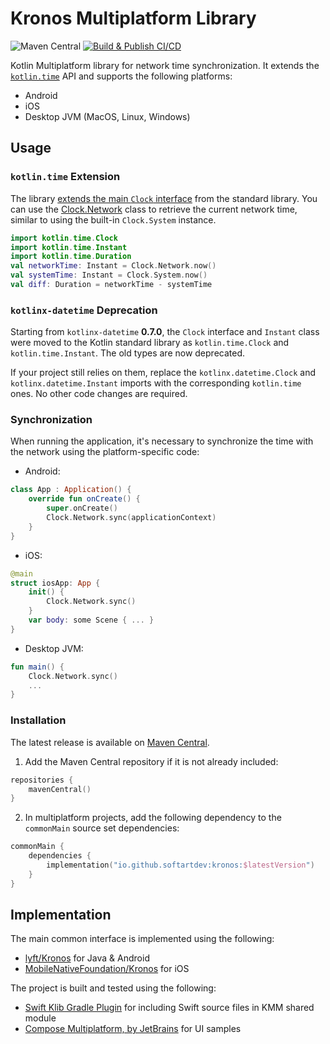 # Kronos Multiplatform Library

![Maven Central](https://img.shields.io/maven-central/v/io.github.softartdev/kronos)
[![Build & Publish CI/CD](https://github.com/softartdev/Kronos-Multiplatform/actions/workflows/build_publish.yml/badge.svg)](https://github.com/softartdev/Kronos-Multiplatform/actions/workflows/build_publish.yml)

Kotlin Multiplatform library for network time synchronization. It extends the [`kotlin.time`](https://kotlinlang.org/api/kotlin-time/) API and supports the following platforms:
- Android
- iOS
- Desktop JVM (MacOS, Linux, Windows)
## Usage
### `kotlin.time` Extension
The library [extends the main `Clock` interface](https://github.com/softartdev/Kronos-Multiplatform/blob/main/kronos/src/commonMain/kotlin/com/softartdev/kronos/ClockExt.kt) from the standard library. You can use the [Clock.Network](https://github.com/softartdev/Kronos-Multiplatform/blob/main/kronos/src/commonMain/kotlin/com/softartdev/kronos/NetworkClock.kt) class to retrieve the current network time, similar to using the built-in `Clock.System` instance.
```kotlin
import kotlin.time.Clock
import kotlin.time.Instant
import kotlin.time.Duration
val networkTime: Instant = Clock.Network.now()
val systemTime: Instant = Clock.System.now()
val diff: Duration = networkTime - systemTime
```

### `kotlinx-datetime` Deprecation
Starting from `kotlinx-datetime` **0.7.0**, the `Clock` interface and `Instant` class were moved to the Kotlin standard library as `kotlin.time.Clock` and `kotlin.time.Instant`. The old types are now deprecated.

If your project still relies on them, replace the `kotlinx.datetime.Clock` and `kotlinx.datetime.Instant` imports with the corresponding `kotlin.time` ones. No other code changes are required.

### Synchronization
When running the application, it's necessary to synchronize the time with the network using the platform-specific code:
- Android:
```kotlin
class App : Application() {
    override fun onCreate() {
        super.onCreate()
        Clock.Network.sync(applicationContext)
    }
}
```
- iOS:
```swift
@main
struct iosApp: App {
    init() {
        Clock.Network.sync()
    }
    var body: some Scene { ... }
}
```
- Desktop JVM:
```kotlin
fun main() {
    Clock.Network.sync()
    ...
}
```
### Installation
The latest release is available on [Maven Central](https://repo1.maven.org/maven2/io/github/softartdev/kronos/).
1. Add the Maven Central repository if it is not already included:
```kotlin
repositories {
    mavenCentral()
}
```
2. In multiplatform projects, add the following dependency to the `commonMain` source set dependencies:
```kotlin
commonMain {
    dependencies {
        implementation("io.github.softartdev:kronos:$latestVersion")
    }
}
```
## Implementation
The main common interface is implemented using the following:
- [lyft/Kronos](https://github.com/lyft/Kronos-Android) for Java & Android
- [MobileNativeFoundation/Kronos](https://github.com/MobileNativeFoundation/Kronos) for iOS

The project is built and tested using the following:
- [Swift Klib Gradle Plugin](https://github.com/ttypic/swift-klib-plugin) for including Swift source files in KMM shared module
- [Compose Multiplatform, by JetBrains](https://github.com/JetBrains/compose-jb) for UI samples
